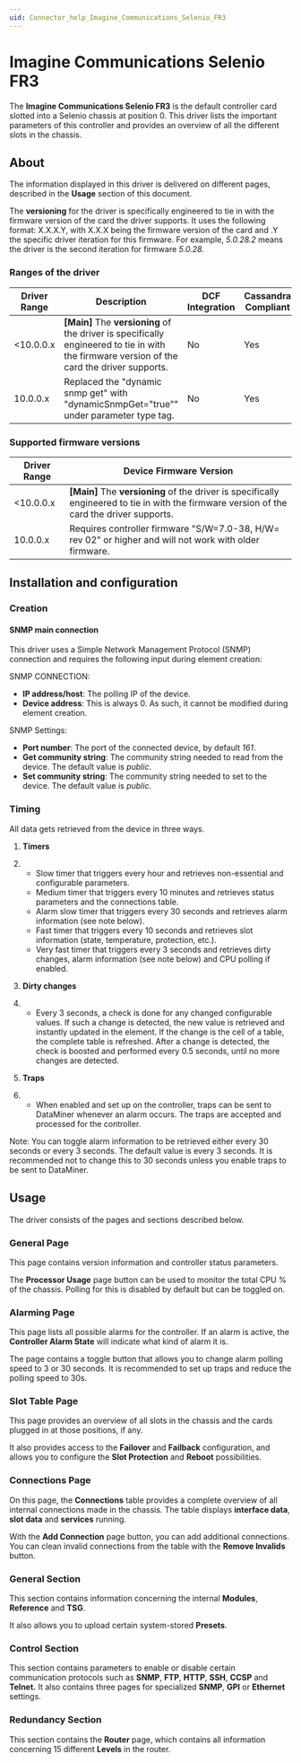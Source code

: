 ```yaml
---
uid: Connector_help_Imagine_Communications_Selenio_FR3
---
```


# Imagine Communications Selenio FR3

The **Imagine Communications Selenio FR3** is the default controller card slotted into a Selenio chassis at position 0. This driver lists the important parameters of this controller and provides an overview of all the different slots in the chassis.

## About

The information displayed in this driver is delivered on different pages, described in the **Usage** section of this document.

The **versioning** for the driver is specifically engineered to tie in with the firmware version of the card the driver supports. It uses the following format: X.X.X.Y, with X.X.X being the firmware version of the card and .Y the specific driver iteration for this firmware. For example, *5.0.28.2* means the driver is the second iteration for firmware *5.0.28.*

### Ranges of the driver

| **Driver Range** | **Description**                                                                                                                               | **DCF Integration** | **Cassandra Compliant** |
|------------------|-----------------------------------------------------------------------------------------------------------------------------------------------|---------------------|-------------------------|
| \<10.0.0.x       | **\[Main\]** The **versioning** of the driver is specifically engineered to tie in with the firmware version of the card the driver supports. | No                  | Yes                     |
| 10.0.0.x         | Replaced the "dynamic snmp get" with "dynamicSnmpGet="true"" under parameter type tag.                                                        | No                  | Yes                     |

### Supported firmware versions

| **Driver Range** | **Device Firmware Version**                                                                                                                   |
|------------------|-----------------------------------------------------------------------------------------------------------------------------------------------|
| \<10.0.0.x       | **\[Main\]** The **versioning** of the driver is specifically engineered to tie in with the firmware version of the card the driver supports. |
| 10.0.0.x         | Requires controller firmware "S/W=7.0-38, H/W= rev 02" or higher and will not work with older firmware.                                       |

## Installation and configuration

### Creation

#### SNMP main connection

This driver uses a Simple Network Management Protocol (SNMP) connection and requires the following input during element creation:

SNMP CONNECTION:

- **IP address/host**: The polling IP of the device.
- **Device address**: This is always 0. As such, it cannot be modified during element creation.

SNMP Settings:

- **Port number**: The port of the connected device, by default *161*.
- **Get community string**: The community string needed to read from the device. The default value is *public*.
- **Set community string**: The community string needed to set to the device. The default value is *public.*

### Timing

All data gets retrieved from the device in three ways.

1.  **Timers**

2.  - Slow timer that triggers every hour and retrieves non-essential and configurable parameters.
    - Medium timer that triggers every 10 minutes and retrieves status parameters and the connections table.
    - Alarm slow timer that triggers every 30 seconds and retrieves alarm information (see note below).
    - Fast timer that triggers every 10 seconds and retrieves slot information (state, temperature, protection, etc.).
    - Very fast timer that triggers every 3 seconds and retrieves dirty changes, alarm information (see note below) and CPU polling if enabled.

3.  **Dirty changes**

4.  - Every 3 seconds, a check is done for any changed configurable values. If such a change is detected, the new value is retrieved and instantly updated in the element. If the change is the cell of a table, the complete table is refreshed. After a change is detected, the check is boosted and performed every 0.5 seconds, until no more changes are detected.

5.  **Traps**

6.  - When enabled and set up on the controller, traps can be sent to DataMiner whenever an alarm occurs. The traps are accepted and processed for the controller.

Note: You can toggle alarm information to be retrieved either every 30 seconds or every 3 seconds. The default value is every 3 seconds. It is recommended not to change this to 30 seconds unless you enable traps to be sent to DataMiner.

## Usage

The driver consists of the pages and sections described below.

### General Page

This page contains version information and controller status parameters.

The **Processor Usage** page button can be used to monitor the total CPU % of the chassis. Polling for this is disabled by default but can be toggled on.

### Alarming Page

This page lists all possible alarms for the controller. If an alarm is active, the **Controller Alarm State** will indicate what kind of alarm it is.

The page contains a toggle button that allows you to change alarm polling speed to 3 or 30 seconds. It is recommended to set up traps and reduce the polling speed to 30s.

### Slot Table Page

This page provides an overview of all slots in the chassis and the cards plugged in at those positions, if any.

It also provides access to the **Failover** and **Failback** configuration, and allows you to configure the **Slot Protection** and **Reboot** possibilities.

### Connections Page

On this page, the **Connections** table provides a complete overview of all internal connections made in the chassis. The table displays **interface data**, **slot data** and **services** running.

With the **Add Connection** page button, you can add additional connections. You can clean invalid connections from the table with the **Remove Invalids** button.

### General Section

This section contains information concerning the internal **Modules**, **Reference** and **TSG**.

It also allows you to upload certain system-stored **Presets**.

### Control Section

This section contains parameters to enable or disable certain communication protocols such as **SNMP**, **FTP**, **HTTP**, **SSH**, **CCSP** and **Telnet.** It also contains three pages for specialized **SNMP**, **GPI** or **Ethernet** settings.

### Redundancy Section

This section contains the **Router** page, which contains all information concerning 15 different **Levels** in the router.
